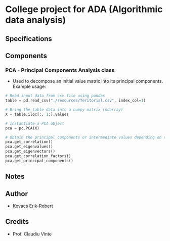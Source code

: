 # College project for ADA (Algorithmic data analysis)
## Specifications

## Components
### PCA - Principal Components Analysis class
- Used to decompose an initial value matrix into its principal components. Example usage:
```python
# Read input data from csv file using pandas
table = pd.read_csv("./resources/Teritorial.csv", index_col=1)

# Bring the table data into a numpy matrix (ndarray)
X = table.iloc[:, 1:].values

# Instantiate a PCA object
pca = pc.PCA(X)

# Obtain the principal components or intermediate values depending on needs. The following methods are avaliable:
pca.get_correlation()
pca.get_eigenvalues()
pca.get_eigenvectors()
pca.get_correlation_factors()
pca.get_principal_components()
```

## Notes

## Author
- Kovacs Erik-Robert

## Credits
- Prof. Claudiu Vinte
